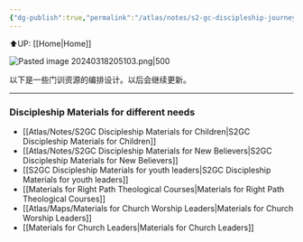 ```yaml
---
{"dg-publish":true,"permalink":"/atlas/notes/s2-gc-discipleship-journey/"}
---
```


⬆️UP: [[Home\|Home]]

![Pasted image 20240318205103.png|500](/img/user/Atlas/Utility/Images/Pasted%20image%2020240318205103.png)

以下是一些门训资源的编排设计。以后会继续更新。

---
### Discipleship Materials for different needs
- [[Atlas/Notes/S2GC Discipleship Materials for Children\|S2GC Discipleship Materials for Children]]
- [[Atlas/Notes/S2GC Discipleship Materials for New Believers\|S2GC Discipleship Materials for New Believers]]
- [[S2GC Discipleship Materials for youth leaders\|S2GC Discipleship Materials for youth leaders]]
- [[Materials for Right Path Theological Courses\|Materials for Right Path Theological Courses]]
- [[Atlas/Maps/Materials for Church Worship Leaders\|Materials for Church Worship Leaders]]
- [[Materials for Church Leaders\|Materials for Church Leaders]]

